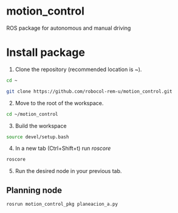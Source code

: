 # motion_control
ROS package for autonomous and manual driving

# Install package

1. Clone the repository (recommended location is ~).

  ```bash
  cd ~
  ```

  ```bash
  git clone https://github.com/robocol-rem-u/motion_control.git
  ```

2. Move to the root of the workspace.

  ```bash
  cd ~/motion_control
  ```

3. Build the workspace

  ```bash
  source devel/setup.bash
  ```

4. In a new tab (Ctrl+Shift+t) run _roscore_

  ```bash
  roscore
  ```

5. Run the desired node in your previous tab.

  ## Planning node
  ```bash
  rosrun motion_control_pkg planeacion_a.py
  ```
